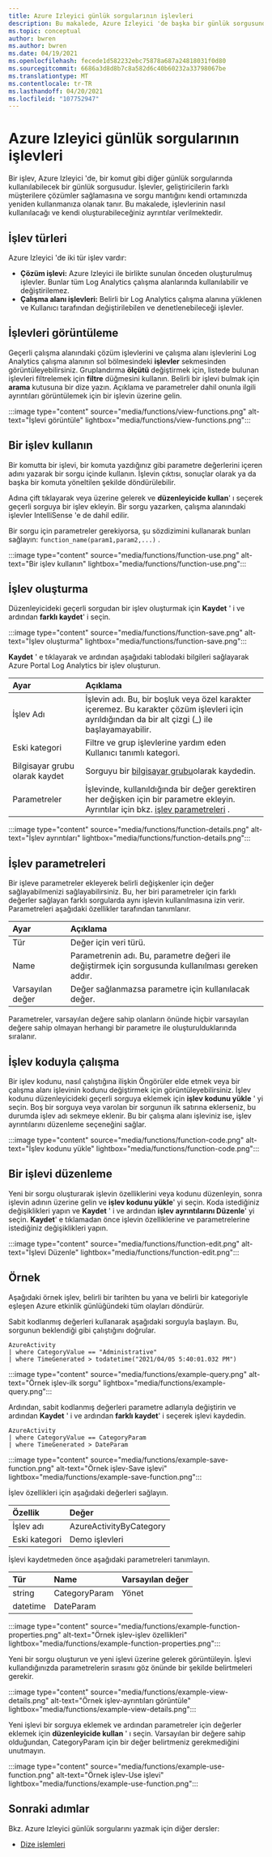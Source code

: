 ```yaml
---
title: Azure Izleyici günlük sorgularının işlevleri
description: Bu makalede, Azure Izleyici 'de başka bir günlük sorgusundan bir sorgu çağırmak için işlevlerinin nasıl kullanılacağı açıklanır.
ms.topic: conceptual
author: bwren
ms.author: bwren
ms.date: 04/19/2021
ms.openlocfilehash: fecede1d582232ebc75878a687a24818031f0d80
ms.sourcegitcommit: 6686a3d8d8b7c8a582d6c40b60232a33798067be
ms.translationtype: MT
ms.contentlocale: tr-TR
ms.lasthandoff: 04/20/2021
ms.locfileid: "107752947"
---
```

# <a name="functions-in-azure-monitor-log-queries"></a>Azure Izleyici günlük sorgularının işlevleri
Bir işlev, Azure Izleyici 'de, bir komut gibi diğer günlük sorgularında kullanılabilecek bir günlük sorgusudur. İşlevler, geliştiricilerin farklı müşterilere çözümler sağlamasına ve sorgu mantığını kendi ortamınızda yeniden kullanmanıza olanak tanır. Bu makalede, işlevlerinin nasıl kullanılacağı ve kendi oluşturabileceğiniz ayrıntılar verilmektedir.

## <a name="types-of-functions"></a>İşlev türleri
Azure Izleyici 'de iki tür işlev vardır:

- **Çözüm işlevi:** Azure Izleyici ile birlikte sunulan önceden oluşturulmuş işlevler. Bunlar tüm Log Analytics çalışma alanlarında kullanılabilir ve değiştirilemez.
- **Çalışma alanı işlevleri:** Belirli bir Log Analytics çalışma alanına yüklenen ve Kullanıcı tarafından değiştirilebilen ve denetlenebileceği işlevler.

## <a name="viewing-functions"></a>İşlevleri görüntüleme
Geçerli çalışma alanındaki çözüm işlevlerini ve çalışma alanı işlevlerini Log Analytics çalışma alanının sol bölmesindeki **işlevler** sekmesinden görüntüleyebilirsiniz. Gruplandırma **ölçütü** değiştirmek için, listede bulunan işlevleri filtrelemek için **filtre** düğmesini kullanın. Belirli bir işlevi bulmak için **arama** kutusuna bir dize yazın. Açıklama ve parametreler dahil onunla ilgili ayrıntıları görüntülemek için bir işlevin üzerine gelin.

:::image type="content" source="media/functions/view-functions.png" alt-text="İşlevi görüntüle" lightbox="media/functions/view-functions.png":::

## <a name="use-a-function"></a>Bir işlev kullanın
Bir komutta bir işlevi, bir komuta yazdığınız gibi parametre değerlerini içeren adını yazarak bir sorgu içinde kullanın. İşlevin çıktısı, sonuçlar olarak ya da başka bir komuta yöneltilen şekilde döndürülebilir.

Adına çift tıklayarak veya üzerine gelerek ve **düzenleyicide kullan**' ı seçerek geçerli sorguya bir işlev ekleyin. Bir sorgu yazarken, çalışma alanındaki işlevler IntelliSense 'e de dahil edilir. 

Bir sorgu için parametreler gerekiyorsa, şu sözdizimini kullanarak bunları sağlayın: `function_name(param1,param2,...)` .

:::image type="content" source="media/functions/function-use.png" alt-text="Bir işlev kullanın" lightbox="media/functions/function-use.png":::

## <a name="create-a-function"></a>İşlev oluşturma
Düzenleyicideki geçerli sorgudan bir işlev oluşturmak için **Kaydet** ' i ve ardından **farklı kaydet**' i seçin. 

:::image type="content" source="media/functions/function-save.png" alt-text="İşlev oluşturma" lightbox="media/functions/function-save.png":::

**Kaydet** ' e tıklayarak ve ardından aşağıdaki tablodaki bilgileri sağlayarak Azure Portal Log Analytics bir işlev oluşturun.

| Ayar | Açıklama |
|:---|:---|
| İşlev Adı  | İşlevin adı. Bu, bir boşluk veya özel karakter içeremez. Bu karakter çözüm işlevleri için ayrıldığından da bir alt çizgi (_) ile başlayamayabilir. |
| Eski kategori | Filtre ve grup işlevlerine yardım eden Kullanıcı tanımlı kategori.   |
| Bilgisayar grubu olarak kaydet | Sorguyu bir [bilgisayar grubu](computer-groups.md)olarak kaydedin.  |
| Parametreler | İşlevinde, kullanıldığında bir değer gerektiren her değişken için bir parametre ekleyin. Ayrıntılar için bkz. [işlev parametreleri](#function-parameters) . |

:::image type="content" source="media/functions/function-details.png" alt-text="İşlev ayrıntıları" lightbox="media/functions/function-details.png":::

## <a name="function-parameters"></a>İşlev parametreleri 
Bir işleve parametreler ekleyerek belirli değişkenler için değer sağlayabilmenizi sağlayabilirsiniz. Bu, her biri parametreler için farklı değerler sağlayan farklı sorgularda aynı işlevin kullanılmasına izin verir. Parametreleri aşağıdaki özellikler tarafından tanımlanır.

| Ayar | Açıklama |
|:---|:---|
| Tür  | Değer için veri türü. |
| Name  | Parametrenin adı. Bu, parametre değeri ile değiştirmek için sorgusunda kullanılması gereken addır.  |
| Varsayılan değer | Değer sağlanmazsa parametre için kullanılacak değer. |

Parametreler, varsayılan değere sahip olanların önünde hiçbir varsayılan değere sahip olmayan herhangi bir parametre ile oluşturulduklarında sıralanır.

## <a name="working-with-function-code"></a>İşlev koduyla çalışma
Bir işlev kodunu, nasıl çalıştığına ilişkin Öngörüler elde etmek veya bir çalışma alanı işlevinin kodunu değiştirmek için görüntüleyebilirsiniz. İşlev kodunu düzenleyicideki geçerli sorguya eklemek için **işlev kodunu yükle** ' yi seçin. Boş bir sorguya veya varolan bir sorgunun ilk satırına eklerseniz, bu durumda işlev adı sekmeye eklenir. Bu bir çalışma alanı işleviniz ise, işlev ayrıntılarını düzenleme seçeneğini sağlar.

:::image type="content" source="media/functions/function-code.png" alt-text="İşlev kodunu yükle" lightbox="media/functions/function-code.png":::

## <a name="edit-a-function"></a>Bir işlevi düzenleme
Yeni bir sorgu oluşturarak işlevin özelliklerini veya kodunu düzenleyin, sonra işlevin adının üzerine gelin ve **işlev kodunu yükle**' yi seçin. Koda istediğiniz değişiklikleri yapın ve **Kaydet** ' i ve ardından **işlev ayrıntılarını Düzenle**' yi seçin. **Kaydet**' e tıklamadan önce işlevin özelliklerine ve parametrelerine istediğiniz değişiklikleri yapın.

:::image type="content" source="media/functions/function-edit.png" alt-text="İşlevi Düzenle" lightbox="media/functions/function-edit.png":::
## <a name="example"></a>Örnek
Aşağıdaki örnek işlev, belirli bir tarihten bu yana ve belirli bir kategoriyle eşleşen Azure etkinlik günlüğündeki tüm olayları döndürür. 

Sabit kodlanmış değerleri kullanarak aşağıdaki sorguyla başlayın. Bu, sorgunun beklendiği gibi çalıştığını doğrular.

```Kusto
AzureActivity
| where CategoryValue == "Administrative"
| where TimeGenerated > todatetime("2021/04/05 5:40:01.032 PM")
```

:::image type="content" source="media/functions/example-query.png" alt-text="Örnek işlev-ilk sorgu" lightbox="media/functions/example-query.png":::

Ardından, sabit kodlanmış değerleri parametre adlarıyla değiştirin ve ardından **Kaydet** ' i ve ardından **farklı kaydet**' i seçerek işlevi kaydedin.

```Kusto
AzureActivity
| where CategoryValue == CategoryParam
| where TimeGenerated > DateParam
```

:::image type="content" source="media/functions/example-save-function.png" alt-text="Örnek işlev-Save işlevi" lightbox="media/functions/example-save-function.png":::

 İşlev özellikleri için aşağıdaki değerleri sağlayın.

| Özellik | Değer |
|:---|:---|
| İşlev adı | AzureActivityByCategory |
| Eski kategori | Demo işlevleri |

İşlevi kaydetmeden önce aşağıdaki parametreleri tanımlayın.

| Tür | Name | Varsayılan değer |
|:---|:---|:---|
| string   | CategoryParam | Yönet |
| datetime | DateParam     | |

:::image type="content" source="media/functions/example-function-properties.png" alt-text="Örnek işlev-işlev özellikleri" lightbox="media/functions/example-function-properties.png":::

Yeni bir sorgu oluşturun ve yeni işlevi üzerine gelerek görüntüleyin. İşlevi kullandığınızda parametrelerin sırasını göz önünde bir şekilde belirtmeleri gerekir.

:::image type="content" source="media/functions/example-view-details.png" alt-text="Örnek işlev-ayrıntıları görüntüle" lightbox="media/functions/example-view-details.png":::

Yeni işlevi bir sorguya eklemek ve ardından parametreler için değerler eklemek için **düzenleyicide kullan** ' ı seçin. Varsayılan bir değere sahip olduğundan, CategoryParam için bir değer belirtmeniz gerekmediğini unutmayın.

:::image type="content" source="media/functions/example-use-function.png" alt-text="Örnek işlev-Use işlevi" lightbox="media/functions/example-use-function.png":::



## <a name="next-steps"></a>Sonraki adımlar
Bkz. Azure Izleyici günlük sorgularını yazmak için diğer dersler:

- [Dize işlemleri](/azure/data-explorer/kusto/query/samples?&pivots=azuremonitor#string-operations)

